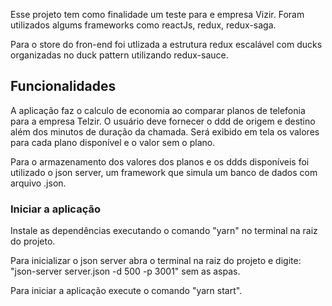 Esse projeto tem como finalidade um teste para e empresa Vizir.
Foram utilizados algums frameworks como reactJs, redux, redux-saga.

Para o store do fron-end foi utlizada a estrutura redux escalável com ducks organizadas no duck pattern utilizando redux-sauce.

## Funcionalidades

A aplicação faz o calculo de economia ao comparar planos de telefonia para a empresa Telzir.
O usuário deve fornecer o ddd de origem e destino além dos minutos de duração da chamada.
Será exibido em tela os valores para cada plano disponível e o valor sem o plano.

Para o armazenamento dos valores dos planos e os ddds disponíveis foi utilizado o json server, um framework que simula um banco de dados com arquivo .json.

### Iniciar a aplicação

Instale as dependências executando o comando "yarn" no terminal na raiz do projeto.

Para inicializar o json server abra o terminal na raiz do projeto e digite:
"json-server server.json -d 500 -p 3001" sem as aspas.

Para iniciar a aplicação execute o comando "yarn start".
